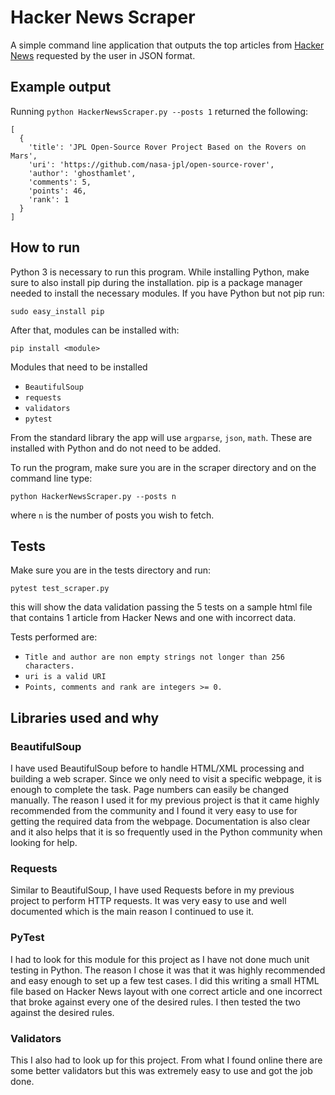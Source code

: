 # Hacker News Scraper

A simple command line application that outputs the top articles from [Hacker News](https://news.ycombinator.com/news) requested by the user in JSON format.

## Example output
Running `python HackerNewsScraper.py --posts 1` returned the following:
```
[
  {
    'title': 'JPL Open-Source Rover Project Based on the Rovers on Mars',
    'uri': 'https://github.com/nasa-jpl/open-source-rover',
    'author': 'ghosthamlet',
    'comments': 5,
    'points': 46,
    'rank': 1
  }
]
```

## How to run
Python 3 is necessary to run this program. While installing Python, make sure to also install pip during the installation. pip is a package manager needed to install the necessary modules. If you have Python but not pip run:

```
sudo easy_install pip
```

After that, modules can be installed with:

```
pip install <module>
```

Modules that need to be installed
- `BeautifulSoup`
- `requests`
- `validators`
- `pytest`

From the standard library the app will use `argparse`, `json`, `math`. These are installed with Python and do not need to be added.

To run the program, make sure you are in the scraper directory and on the command line type:
```
python HackerNewsScraper.py --posts n
```

where `n` is the number of posts you wish to fetch.

## Tests
Make sure you are in the tests directory and run:
```
pytest test_scraper.py
```
this will show the data validation passing the 5 tests on a sample html file that contains 1 article from Hacker News and one with incorrect data.

Tests performed are:
- ```Title and author are non empty strings not longer than 256 characters.```
- ```uri is a valid URI```
- ```Points, comments and rank are integers >= 0.```

## Libraries used and why

### BeautifulSoup
I have used BeautifulSoup before to handle HTML/XML processing and building a web scraper. Since we only need to visit a specific webpage, it is enough to complete the task. Page numbers can easily be changed manually. The reason I used it for my previous project is that it came highly recommended from the community and I found it very easy to use for getting the required data from the webpage. Documentation is also clear and it also helps that it is so frequently used in the Python community when looking for help.

### Requests
Similar to BeautifulSoup, I have used Requests before in my previous project to perform HTTP requests. It was very easy to use and well documented which is the main reason I continued to use it.

### PyTest
I had to look for this module for this project as I have not done much unit testing in Python. The reason I chose it was that it was highly recommended and easy enough to set up a few test cases. I did this writing a small HTML file based on Hacker News layout with one correct article and one incorrect that broke against every one of the desired rules. I then tested the two against the desired rules.

### Validators
This I also had to look up for this project. From what I found online there are some better validators but this was extremely easy to use and got the job done.
